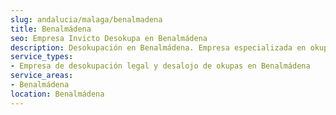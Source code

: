 ```yaml
---
slug: andalucia/malaga/benalmadena
title: Benalmádena
seo: Empresa Invicto Desokupa en Benalmádena
description: Desokupación en Benalmádena. Empresa especializada en okupas. Mediación legal y desalojo express. Presupuesto gratuito.
service_types:
- Empresa de desokupación legal y desalojo de okupas en Benalmádena
service_areas:
- Benalmádena
location: Benalmádena
---
```

